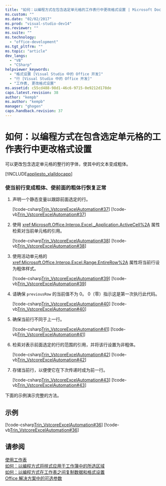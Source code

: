 ```yaml
---
title: "如何：以编程方式在包含选定单元格的工作表行中更改格式设置 | Microsoft Docs"
ms.custom: ""
ms.date: "02/02/2017"
ms.prod: "visual-studio-dev14"
ms.reviewer: ""
ms.suite: ""
ms.technology: 
  - "office-development"
ms.tgt_pltfrm: ""
ms.topic: "article"
dev_langs: 
  - "VB"
  - "CSharp"
helpviewer_keywords: 
  - "格式设置 [Visual Studio 中的 Office 开发]"
  - "行 [Visual Studio 中的 Office 开发]"
  - "工作表, 更改格式设置"
ms.assetid: c55cd488-98d1-46c6-9715-0e9212d178de
caps.latest.revision: 38
author: "kempb"
ms.author: "kempb"
manager: "ghogen"
caps.handback.revision: 37
---
```

# 如何：以编程方式在包含选定单元格的工作表行中更改格式设置
  可以更改包含选定单元格的整行的字体，使其中的文本变成粗体。  
  
 [!INCLUDE[appliesto_xlalldocapp](../vsto/includes/appliesto-xlalldocapp-md.md)]  
  
### 使当前行变成粗体、使前面的粗体行恢复正常  
  
1.  声明一个静态变量以跟踪前面选定的行。  
  
     [!code-csharp[Trin_VstcoreExcelAutomation#37](../snippets/csharp/VS_Snippets_OfficeSP/Trin_VstcoreExcelAutomation/CS/Sheet1.cs#37)]
     [!code-vb[Trin_VstcoreExcelAutomation#37](../snippets/visualbasic/VS_Snippets_OfficeSP/Trin_VstcoreExcelAutomation/VB/Sheet1.vb#37)]  
  
2.  使用 <xref:Microsoft.Office.Interop.Excel._Application.ActiveCell%2A> 属性检索对当前单元格的引用。  
  
     [!code-csharp[Trin_VstcoreExcelAutomation#38](../snippets/csharp/VS_Snippets_OfficeSP/Trin_VstcoreExcelAutomation/CS/Sheet1.cs#38)]
     [!code-vb[Trin_VstcoreExcelAutomation#38](../snippets/visualbasic/VS_Snippets_OfficeSP/Trin_VstcoreExcelAutomation/VB/Sheet1.vb#38)]  
  
3.  使用活动单元格的 <xref:Microsoft.Office.Interop.Excel.Range.EntireRow%2A> 属性将当前行设为粗体样式。  
  
     [!code-csharp[Trin_VstcoreExcelAutomation#39](../snippets/csharp/VS_Snippets_OfficeSP/Trin_VstcoreExcelAutomation/CS/Sheet1.cs#39)]
     [!code-vb[Trin_VstcoreExcelAutomation#39](../snippets/visualbasic/VS_Snippets_OfficeSP/Trin_VstcoreExcelAutomation/VB/Sheet1.vb#39)]  
  
4.  请确保 `previousRow` 的当前值不为 0。  0（零）指示这是第一次执行此代码。  
  
     [!code-csharp[Trin_VstcoreExcelAutomation#40](../snippets/csharp/VS_Snippets_OfficeSP/Trin_VstcoreExcelAutomation/CS/Sheet1.cs#40)]
     [!code-vb[Trin_VstcoreExcelAutomation#40](../snippets/visualbasic/VS_Snippets_OfficeSP/Trin_VstcoreExcelAutomation/VB/Sheet1.vb#40)]  
  
5.  确保当前行不同于上一行。  
  
     [!code-csharp[Trin_VstcoreExcelAutomation#41](../snippets/csharp/VS_Snippets_OfficeSP/Trin_VstcoreExcelAutomation/CS/Sheet1.cs#41)]
     [!code-vb[Trin_VstcoreExcelAutomation#41](../snippets/visualbasic/VS_Snippets_OfficeSP/Trin_VstcoreExcelAutomation/VB/Sheet1.vb#41)]  
  
6.  检索对表示前面选定的行的范围的引用，并将该行设置为非粗体。  
  
     [!code-csharp[Trin_VstcoreExcelAutomation#42](../snippets/csharp/VS_Snippets_OfficeSP/Trin_VstcoreExcelAutomation/CS/Sheet1.cs#42)]
     [!code-vb[Trin_VstcoreExcelAutomation#42](../snippets/visualbasic/VS_Snippets_OfficeSP/Trin_VstcoreExcelAutomation/VB/Sheet1.vb#42)]  
  
7.  存储当前行，以便使它在下次传递时成为前一行。  
  
     [!code-csharp[Trin_VstcoreExcelAutomation#43](../snippets/csharp/VS_Snippets_OfficeSP/Trin_VstcoreExcelAutomation/CS/Sheet1.cs#43)]
     [!code-vb[Trin_VstcoreExcelAutomation#43](../snippets/visualbasic/VS_Snippets_OfficeSP/Trin_VstcoreExcelAutomation/VB/Sheet1.vb#43)]  
  
 下面的示例演示完整的方法。  
  
## 示例  
 [!code-csharp[Trin_VstcoreExcelAutomation#36](../snippets/csharp/VS_Snippets_OfficeSP/Trin_VstcoreExcelAutomation/CS/Sheet1.cs#36)]
 [!code-vb[Trin_VstcoreExcelAutomation#36](../snippets/visualbasic/VS_Snippets_OfficeSP/Trin_VstcoreExcelAutomation/VB/Sheet1.vb#36)]  
  
## 请参阅  
 [使用工作表](../vsto/working-with-worksheets.md)   
 [如何：以编程方式将样式应用于工作簿中的所选区域](../vsto/how-to-programmatically-apply-styles-to-ranges-in-workbooks.md)   
 [如何：以编程方式在工作表之间复制数据和格式设置](../vsto/how-to-programmatically-copy-data-and-formatting-across-worksheets.md)   
 [Office 解决方案中的可选参数](../vsto/optional-parameters-in-office-solutions.md)  
  
  